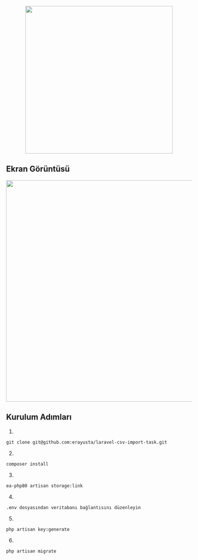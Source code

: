 <p align="center"><a href="https://laravel.com" target="_blank"><img src="https://raw.githubusercontent.com/laravel/art/master/logo-lockup/5%20SVG/2%20CMYK/1%20Full%20Color/laravel-logolockup-cmyk-red.svg" width="400"></a></p>

## Ekran Görüntüsü

<p align="center">
<a href="https://task.erayusta.com" target="_blank">
<img src="https://task.erayusta.com/ss.png" width="600">
</a>
</p>

## Kurulum Adımları
 
1.
```
git clone git@github.com:erayusta/laravel-csv-import-task.git
```
2.
```
composer install
```
3.
```
ea-php80 artisan storage:link
```

4.
```
.env dosyasından veritabanı bağlantısını düzenleyin
```

5.
```
php artisan key:generate
```


6.
```
php artisan migrate
```



